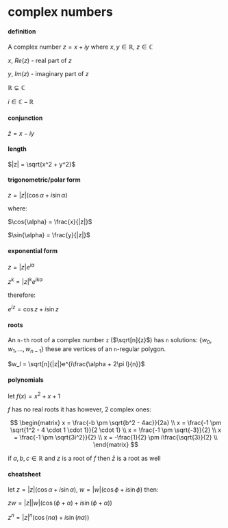 # complex numbers

#### definition

A complex number $z=x+iy$ where $x,y \in \mathbb{R}$, $z \in \mathbb{C}$

$x$, $Re(z)$ - real part of $z$

$y$, $Im(z)$ - imaginary part of $z$

$\mathbb{R} \subsetneq \mathbb{C}$

$i \in \mathbb{C} - \mathbb{R}$

#### conjunction

$\bar{z} = x - iy$

#### length

$|z| = \sqrt{x^2 + y^2}$

#### trigonometric/polar form

$z = |z|(\cos{\alpha} + i\sin{\alpha})$

where:

$\cos{\alpha} = \frac{x}{|z|}$

$\sin{\alpha} = \frac{y}{|z|}$

#### exponential form

$z = |z|e^{i\alpha}$

$z^k = |z|^ke^{ik\alpha}$

therefore:

$e^{iz} = \cos{z} + i\sin{z}$

#### roots

An `n-th` root of a complex number `z` ($\sqrt[n]{z}$) has `n` solutions: $\{w_0, w_1, ..., w_{n-1}\}$ these are vertices of an `n`-regular polygon.

$w_l = \sqrt[n]{|z|}e^{i\frac{\alpha + 2\pi l}{n}}$

#### polynomials

let $f(x) = x^2 + x + 1$

$f$ has no real roots it has however, 2 complex ones:

$$
\begin{matrix}
	x = \frac{-b \pm \sqrt{b^2 - 4ac}}{2a} \\
	x = \frac{-1 \pm \sqrt{1^2 - 4 \cdot 1 \cdot 1}}{2 \cdot 1} \\
	x = \frac{-1 \pm \sqrt{-3}}{2} \\
	x = \frac{-1 \pm \sqrt{3i^2}}{2} \\
	x = -\frac{1}{2} \pm i\frac{\sqrt{3}}{2} \\
\end{matrix}
$$

if $a,b,c \in \mathbb{R}$ and $z$ is a root of $f$ then $\bar{z}$ is a root as well

#### cheatsheet

let $z = |z|(\cos{\alpha} + i\sin{\alpha})$, $w = |w|(\cos{\phi} + i\sin{\phi})$ then:

$zw = |z||w|(\cos(\phi + \alpha) + i\sin(\phi + \alpha))$

$z^n = |z|^n(\cos(n\alpha) + i\sin(n\alpha))$
